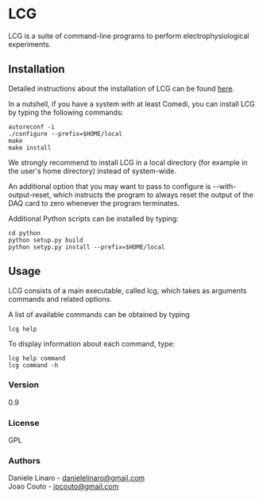# LCG
LCG is a suite of command-line programs to perform electrophysiological experiments.

## Installation
Detailed instructions about the installation of LCG can be found
[here](http://danielelinaro.github.io/dynclamp/installation.html).

In a nutshell, if you have a system with at least Comedi, you can
install LCG by typing the following commands:
```
autoreconf -i
./configure --prefix=$HOME/local
make
make install
```
We strongly recommend to install LCG in a local directory (for example in the user's
home directory) instead of system-wide.

An additional option that you may want to pass to configure is --with-output-reset,
which instructs the program to always reset the output of the DAQ card to zero whenever
the program terminates.

Additional Python scripts can be installed by typing:
```
cd python
python setup.py build
python setyp.py install --prefix=$HOME/local
```

## Usage
LCG consists of a main executable, called lcg, which takes as arguments
commands and related options.

A list of available commands can be obtained by typing
```
lcg help
```

To display information about each command, type:
```
lcg help command
lcg command -h
```

### Version
0.9

### License
GPL

### Authors
Daniele Linaro - danielelinaro@gmail.com   
Joao Couto - jpcouto@gmail.com

